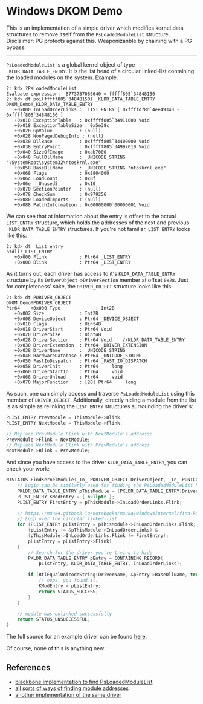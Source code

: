 # Windows DKOM Demo

This is an implementation of a simple driver which modifies kernel data structures to remove itself from the `PsLoadedModuleList` structure. Disclaimer: PG protects against this. Weaponizanble by chaining with a PG bypass.

---

`PsLoadedModuleList`  is a global kernel object of type `_KLDR_DATA_TABLE_ENTRY`. It is the list head of a circular linked-list containing the loaded modules on the system. Example:

```
2: kd> ?PsLoadedModuleList
Evaluate expression: -8773737086640 = fffff805`34848150
2: kd> dt poi(fffff805`34848150) _KLDR_DATA_TABLE_ENTRY
DKOM_Demo!_KLDR_DATA_TABLE_ENTRY
   +0x000 InLoadOrderLinks : _LIST_ENTRY [ 0xffffd78d`4ee49340 - 0xfffff805`34848150 ]
   +0x010 ExceptionTable   : 0xfffff805`34911000 Void
   +0x018 ExceptionTableSize : 0x5e38c
   +0x020 GpValue          : (null) 
   +0x028 NonPagedDebugInfo : (null) 
   +0x030 DllBase          : 0xfffff805`34400000 Void
   +0x038 EntryPoint       : 0xfffff805`34997010 Void
   +0x040 SizeOfImage      : 0xab7000
   +0x048 FullDllName      : _UNICODE_STRING "\SystemRoot\system32\ntoskrnl.exe"
   +0x058 BaseDllName      : _UNICODE_STRING "ntoskrnl.exe"
   +0x068 Flags            : 0x8804000
   +0x06c LoadCount        : 0x8f
   +0x06e __Unused5        : 0x10
   +0x070 SectionPointer   : (null) 
   +0x078 CheckSum         : 0x979256
   +0x080 LoadedImports    : (null) 
   +0x088 PatchInformation : 0x00000000`00000001 Void
```

We can see that at information about the entry is offset to the actual `LIST_ENTRY` structure, which holds the addresses of the next and previous `_KLDR_DATA_TABLE_ENTRY` structures. If you're not familiar, `LIST_ENTRY` looks like this:

```
2: kd> dt _List_entry
ntdll!_LIST_ENTRY
   +0x000 Flink            : Ptr64 _LIST_ENTRY
   +0x008 Blink            : Ptr64 _LIST_ENTRY
```

As it turns out, each driver has access to it's `KLDR_DATA_TABLE_ENTRY` structure by its `DriverObject->DriverSection` member at offset `0x28`. Just for completeness' sake, the `DRIVER_OBJECT` structure looks like this:

```
2: kd> dt PDRIVER_OBJECT
DKOM_Demo!PDRIVER_OBJECT
Ptr64    +0x000 Type             : Int2B
   +0x002 Size             : Int2B
   +0x008 DeviceObject     : Ptr64 _DEVICE_OBJECT
   +0x010 Flags            : Uint4B
   +0x018 DriverStart      : Ptr64 Void
   +0x020 DriverSize       : Uint4B
   +0x028 DriverSection    : Ptr64 Void    //KLDR_DATA_TABLE_ENTRY            
   +0x030 DriverExtension  : Ptr64 _DRIVER_EXTENSION
   +0x038 DriverName       : _UNICODE_STRING
   +0x048 HardwareDatabase : Ptr64 _UNICODE_STRING
   +0x050 FastIoDispatch   : Ptr64 _FAST_IO_DISPATCH
   +0x058 DriverInit       : Ptr64     long 
   +0x060 DriverStartIo    : Ptr64     void 
   +0x068 DriverUnload     : Ptr64     void 
   +0x070 MajorFunction    : [28] Ptr64     long 
```

As such, one can simply access and traverse `PsLoadedModuleList` using this member of `DRIVER_OBJECT`. Additionally, directly hiding a module from the list is as simple as relinking the `LIST_ENTRY` structures surrounding the driver's:

```c++
PLIST_ENTRY PrevModule = ThisModule->Blink;
PLIST_ENTRY NextModule = ThisModule->Flink;

// Replace PrevModule Flink with NextModule's address;
PrevModule->Flink = NextModule;
// Replace NextModule Blink with PrevModule's address
NextModule->Blink = PrevModule;
```

And since you have access to the driver `KLDR_DATA_TABLE_ENTRY`, you can check your work:

```c++
NTSTATUS FindKernelModule(_In_ PDRIVER_OBJECT DriverObject, _In_ PUNICODE_STRING DriverName) {
	// Logic can be similarly used for finding the PsLoadedModuleList head. ntoskrnl.exe is always the head
	PKLDR_DATA_TABLE_ENTRY pThisModule = (PKLDR_DATA_TABLE_ENTRY)DriverObject->DriverSection;
	PLIST_ENTRY KModEntry = { nullptr };
	PLIST_ENTRY FirstEntry = pThisModule->InLoadOrderLinks.Flink;

	// https://m0uk4.gitbook.io/notebooks/mouka/windowsinternal/find-kernel-module-address-todo
	// Loop over the circular linked-list
	for (PLIST_ENTRY pListEntry = pThisModule->InLoadOrderLinks.Flink;
		(pListEntry != &pThisModule->InLoadOrderLinks) &
		(pThisModule->InLoadOrderLinks.Flink != FirstEntry);
		pListEntry = pListEntry->Flink)
	{
		// Search for the driver you're trying to hide
		PKLDR_DATA_TABLE_ENTRY pEntry = CONTAINING_RECORD(
			pListEntry, KLDR_DATA_TABLE_ENTRY, InLoadOrderLinks);

		if (RtlEqualUnicodeString(DriverName, &pEntry->BaseDllName, true)) {
			// oops, you found it. 
			KModEntry = pListEntry;
			return STATUS_SUCCESS;
		}
	}

    // module was unlinked successfully
	return STATUS_UNSUCCESSFUL;
}
```
The full source for an example driver can be found [here](https://github.com/joshfinley/DKOM_Demo).

Of course, none of this is anything new: 

## References
- [blackbone implementation to find PsLoadedModuleList](https://github.com/DarthTon/Blackbone/blob/master/src/BlackBoneDrv/Loader.c)
- [all sorts of ways of finding module addresses](https://m0uk4.gitbook.io/notebooks/mouka/windowsinternal/find-kernel-module-address-todo)
- [another implementation of the same driver](https://vxug.fakedoma.in/papers/Hiding%20loaded%20driver%20with%20DKOM%20.txt)
